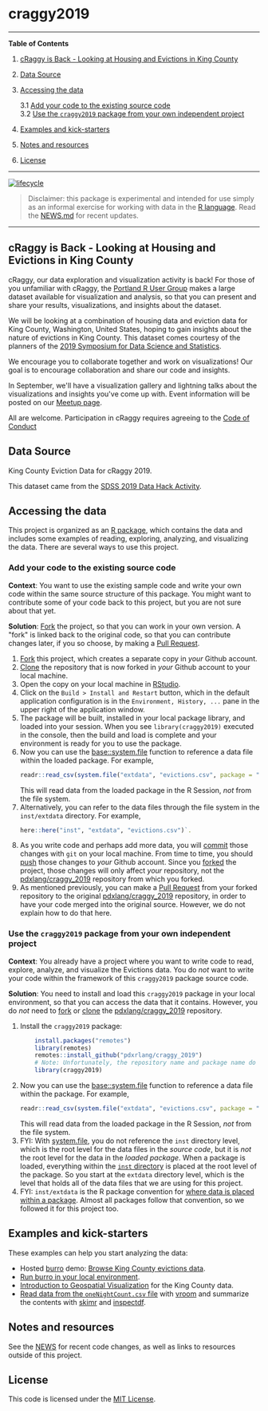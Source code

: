 # craggy2019

---

**Table of Contents**

1. [cRaggy is Back - Looking at Housing and Evictions in King County](#craggy-is-back---looking-at-housing-and-evictions-in-king-county)
2. [Data Source](#data-source)
3. [Accessing the data](#accessing-the-data)

    3.1 [Add your code to the existing source code](#add-your-code-to-the-existing-source-code)  
    3.2 [Use the `craggy2019` package from your own independent project](#use-the-craggy2019-package-from-your-own-independent-project)

4. [Examples and kick-starters](#examples-and-kick-starters)
5. [Notes and resources](#notes-and-resources)
6. [License](#license)

---

<!-- badges: start -->
[![lifecycle](https://img.shields.io/badge/lifecycle-experimental-orange.svg)](https://www.tidyverse.org/lifecycle/#experimental)
<!-- badges: end -->

> Disclaimer: this package is experimental and intended for use simply as an informal exercise for working with data in the [R language](https://www.r-project.org/). Read the [NEWS.md](NEWS.md) for recent updates.

---

## cRaggy is Back - Looking at Housing and Evictions in King County

cRaggy, our data exploration and visualization activity is back! For those of you unfamiliar with cRaggy, the [Portland R User Group](https://www.meetup.com/portland-r-user-group/) makes a large dataset available for visualization and analysis, so that you can present and share your results, visualizations, and insights about the dataset.

We will be looking at a combination of housing data and eviction data for King County, Washington, United States, hoping to gain insights about the nature of evictions in King County. This dataset comes courtesy of the planners of the [2019 Symposium for Data Science and Statistics](https://ww2.amstat.org/meetings/sdss/2019/). 

We encourage you to collaborate together and work on visualizations! Our goal is to encourage collaboration and share our code and insights.

In September, we'll have a visualization gallery and lightning talks about the visualizations and insights you've come up with. Event information will be posted on our [Meetup page](https://www.meetup.com/portland-r-user-group/events/).

All are welcome. Participation in cRaggy requires agreeing to the [Code of Conduct](.github/CODE_OF_CONDUCT.md)

## Data Source

King County Eviction Data for cRaggy 2019.

This dataset came from the [SDSS 2019 Data Hack Activity](https://ww2.amstat.org/meetings/sdss/2019/).

## Accessing the data

This project is organized as an [R package](https://r-pkgs.org/), which
contains the data and includes some examples of reading, exploring, analyzing, and visualizing the data. There are several ways to use this project.

### Add your code to the existing source code

**Context**: You want to use the existing sample code and write your own code within the same source structure of this package. You might want to contribute some of your code back to this project, but you are not sure about that yet.

**Solution**: [Fork](https://help.github.com/en/articles/fork-a-repo) the project, so that you can work in your own version. A "fork" is linked back to the original code, so that you can contribute changes later, if you so choose, by making a [Pull Request](https://help.github.com/en/articles/creating-a-pull-request-from-a-fork).

1. [Fork](https://help.github.com/en/articles/fork-a-repo) this project, which creates a separate copy in _your_ Github account.
1. [Clone](https://help.github.com/en/articles/cloning-a-repository) the repository that is now forked in _your_ Github account to your local machine.
1. Open the copy on your local machine in [RStudio](https://www.rstudio.com/products/rstudio/).
1. Click on the `Build > Install and Restart` button, which in the default application configuration is in the `Environment, History, ...` pane in the upper right of the application window.
1. The package will be built, installed in your local package library, and loaded into your session. When you see `library(craggy2019)` executed in the console, then the build and load is complete and your environment is ready for you to use the package.
1. Now you can use the [base::system.file](https://www.rdocumentation.org/packages/base/versions/3.6.1/topics/system.file) function to reference a data file within the loaded package. For example,
    ```r
    readr::read_csv(system.file("extdata", "evictions.csv", package = "craggy2019"))
    ```
    This will read data from the loaded package in the R Session, _not_ from the file system.
1. Alternatively, you can refer to the data files through the file system in the `inst/extdata` directory. For example,
    ```r
    here::here("inst", "extdata", "evictions.csv")`.
    ```
1. As you write code and perhaps add more data, you will [commit](https://git-scm.com/docs/git-commit) those changes with `git` on your local machine. From time to time, you should [push](https://help.github.com/en/articles/pushing-commits-to-a-remote-repository) those changes to _your_ Github account. Since you [forked](https://help.github.com/en/articles/fork-a-repo) the project, those changes will only affect _your_ repository, not the [pdxlang/craggy_2019](https://github.com/pdxrlang/craggy_2019) repository from which you forked.
1. As mentioned previously, you can make a [Pull Request](https://help.github.com/en/articles/creating-a-pull-request-from-a-fork) from your forked repository to the original [pdxlang/craggy_2019](https://github.com/pdxrlang/craggy_2019) repository, in order to have your code merged into the original source. However, we do not explain how to do that here.

### Use the `craggy2019` package from your own independent project

**Context**: You already have a project where you want to write code to read, explore, analyze, and visualize the Evictions data. You do _not_ want to write your code within the framework of this `craggy2019` package source code.

**Solution**: You need to install and load this `craggy2019` package in your local environment, so that you can access the data that it contains. However, you do _not_ need to [fork](https://help.github.com/en/articles/fork-a-repo) or [clone](https://git-scm.com/docs/git-clone) the [pdxlang/craggy_2019](https://github.com/pdxrlang/craggy_2019) repository.

1. Install the `craggy2019` package:
    ```r
        install.packages("remotes")
        library(remotes)
        remotes::install_github("pdxrlang/craggy_2019")
        # Note: Unfortunately, the repository name and package name do not match!
        library(craggy2019)
    ```
1. Now you can use the [base::system.file](https://www.rdocumentation.org/packages/base/versions/3.6.1/topics/system.file) function to reference a data file within the package. For example,
    ```r
    readr::read_csv(system.file("extdata", "evictions.csv", package = "craggy2019"))
    ```
    This will read data from the loaded package in the R Session, _not_ from the file system.
1. FYI: With [system.file](https://www.rdocumentation.org/packages/base/versions/3.6.1/topics/system.file), you do not reference the `inst` directory level, which is the root level for the data files in the _source code_, but it is _not_ the root level for the data in the _loaded package_. When a package is loaded, everything within the [`inst` directory](http://r-pkgs.had.co.nz/inst.html) is placed at the root level of the package. So you start at the `extdata` directory level, which is the level that holds all of the data files that we are using for this project.
1. FYI: `inst/extdata` is the R package convention for [where data is placed within a package](https://r-pkgs.org/data.html). Almost all packages follow that convention, so we followed it for this project too.

## Examples and kick-starters

These examples can help you start analyzing the data:

  * Hosted [burro](https://laderast.github.io/burro/) demo: [Browse King County evictions data](https://tladeras.shinyapps.io/evictions_king_county/).
  * [Run burro in your local environment](vignettes/evictions.Rmd).
  * [Introduction to Geospatial Visualization](vignettes/Introduction_to_Visualizing_Geospatial_Data.md) for the King County data.
  * [Read data from the `oneNightCount.csv` file](vignettes/demo-1night-vroom-etc.md) with [vroom](https://cran.r-project.org/package=vroom) and summarize the contents with [skimr](https://cran.r-project.org/package=skimr) and [inspectdf](https://cran.r-project.org/package=inspectdf).

## Notes and resources

See the [NEWS](NEWS.md) for recent code changes, as well as links to resources outside of this project.

## License

This code is licensed under the [MIT License](LICENSE.md).
